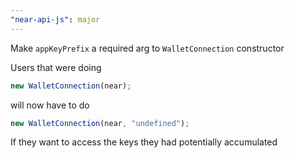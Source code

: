 ```yaml
---
"near-api-js": major
---
```


Make `appKeyPrefix` a required arg to `WalletConnection` constructor

Users that were doing

```typescript
new WalletConnection(near);
```

will now have to do

```typescript
new WalletConnection(near, "undefined");
```

If they want to access the keys they had potentially accumulated
